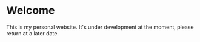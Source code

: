 # Welcome
This is my personal website. It's under development at the moment, please return at a later date.
<!-- Markdown for input code in .md -->